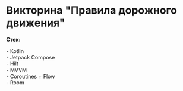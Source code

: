 <h1><strong>Викторина "Правила дорожного движения"</strong></h1>
<p><strong>Стек:</strong></p>
<p>- Kotlin<br />- Jetpack Compose<br />- Hilt<br />- MVVM<br />- Coroutines + Flow<br />- Room</p>
